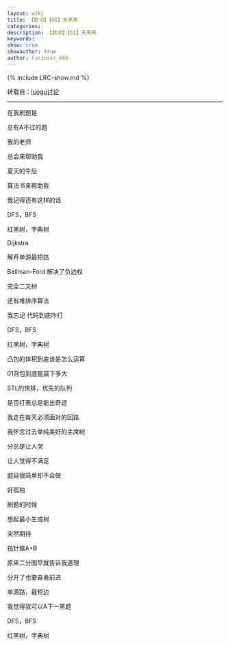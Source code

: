 ```yaml
---
layout: wiki
title: 【歌词】【OI】天黑黑
categories: 
description: 【歌词】【OI】天黑黑
keywords: 
show: true
showauthor: true
author: Forinser_666
---
```

{% include LRC-show.md %}

转载自：[luogu讨论](https://www.luogu.org/discuss/show/75727)

---

在我刷题是

总有A不过的题

我的老师

总会来帮助我

夏天的午后

算法书来帮助我

我记得还有这样的话

DFS，BFS

红黑树，字典树

Dijkstra

解开单源最短路

Bellman-Ford 解决了负边权

完全二叉树

还有堆排序算法

我忘记 代码到底咋打

DFS，BFS

红黑树，字典树

凸包的体积到底该是怎么运算

01背包到底能装下多大

STL的快排，优先的队列

是否打表总是能出奇迹

我走在每天必须面对的回路

我怀念过去单纯美好的主席树

分总是让人哭

让人觉得不满足

题目很简单却不会做

好孤独

刷题的时候

想起最小生成树

突然期待

指针做A+B

原来二分图早就告诉我道理

分开了也要奋勇前进

单源路，最短边

我觉得我可以A下一黑题

DFS，BFS

红黑树，字典树

